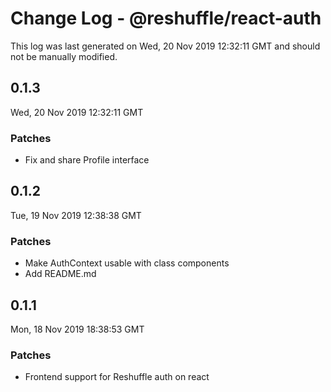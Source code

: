 # Change Log - @reshuffle/react-auth

This log was last generated on Wed, 20 Nov 2019 12:32:11 GMT and should not be manually modified.

## 0.1.3
Wed, 20 Nov 2019 12:32:11 GMT

### Patches

- Fix and share Profile interface

## 0.1.2
Tue, 19 Nov 2019 12:38:38 GMT

### Patches

- Make AuthContext usable with class components
- Add README.md

## 0.1.1
Mon, 18 Nov 2019 18:38:53 GMT

### Patches

- Frontend support for Reshuffle auth on react

